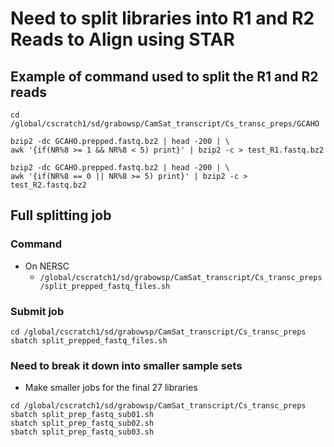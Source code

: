 # Need to split libraries into R1 and R2 Reads to Align using STAR

## Example of command used to split the R1 and R2 reads
```
cd /global/cscratch1/sd/grabowsp/CamSat_transcript/Cs_transc_preps/GCAHO

bzip2 -dc GCAHO.prepped.fastq.bz2 | head -200 | \
awk '{if(NR%8 >= 1 && NR%8 < 5) print}' | bzip2 -c > test_R1.fastq.bz2

bzip2 -dc GCAHO.prepped.fastq.bz2 | head -200 | \
awk '{if(NR%8 == 0 || NR%8 >= 5) print}' | bzip2 -c > test_R2.fastq.bz2
```

## Full splitting job
### Command
* On NERSC
	* `/global/cscratch1/sd/grabowsp/CamSat_transcript/Cs_transc_preps/split_prepped_fastq_files.sh`
### Submit job
```
cd /global/cscratch1/sd/grabowsp/CamSat_transcript/Cs_transc_preps
sbatch split_prepped_fastq_files.sh
```
### Need to break it down into smaller sample sets
* Make smaller jobs for the final 27 libraries
```
cd /global/cscratch1/sd/grabowsp/CamSat_transcript/Cs_transc_preps
sbatch split_prep_fastq_sub01.sh
sbatch split_prep_fastq_sub02.sh
sbatch split_prep_fastq_sub03.sh
```



